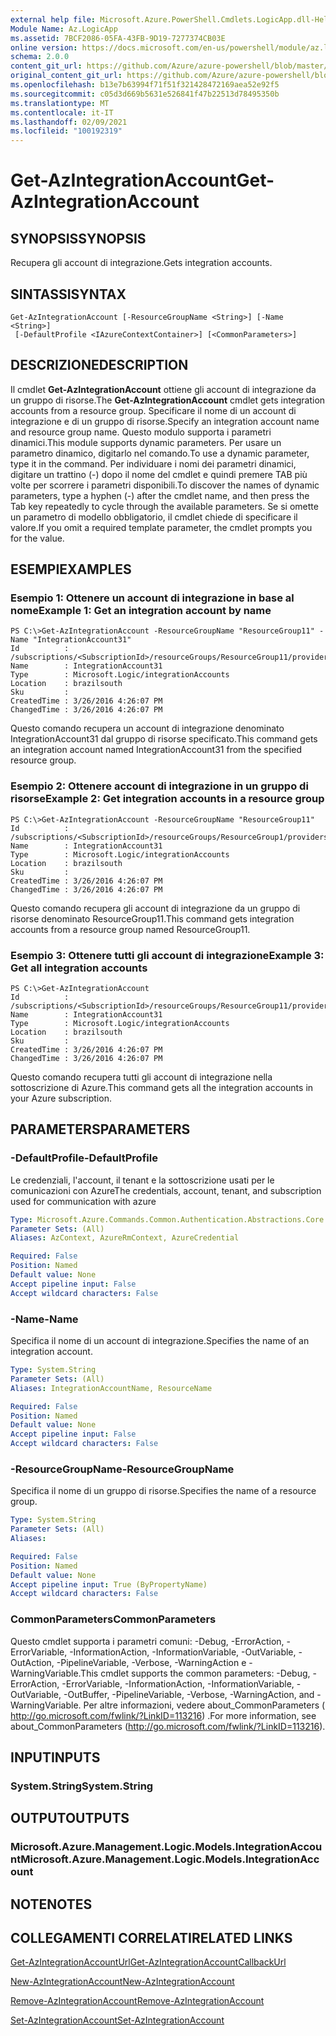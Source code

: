 ```yaml
---
external help file: Microsoft.Azure.PowerShell.Cmdlets.LogicApp.dll-Help.xml
Module Name: Az.LogicApp
ms.assetid: 7BCF2086-05FA-43FB-9D19-7277374CB03E
online version: https://docs.microsoft.com/en-us/powershell/module/az.logicapp/get-azintegrationaccount
schema: 2.0.0
content_git_url: https://github.com/Azure/azure-powershell/blob/master/src/LogicApp/LogicApp/help/Get-AzIntegrationAccount.md
original_content_git_url: https://github.com/Azure/azure-powershell/blob/master/src/LogicApp/LogicApp/help/Get-AzIntegrationAccount.md
ms.openlocfilehash: b13e7b63994f71f51f321428472169aea52e92f5
ms.sourcegitcommit: c05d3d669b5631e526841f47b22513d78495350b
ms.translationtype: MT
ms.contentlocale: it-IT
ms.lasthandoff: 02/09/2021
ms.locfileid: "100192319"
---
```

# <span data-ttu-id="c48c6-101">Get-AzIntegrationAccount</span><span class="sxs-lookup"><span data-stu-id="c48c6-101">Get-AzIntegrationAccount</span></span>

## <span data-ttu-id="c48c6-102">SYNOPSIS</span><span class="sxs-lookup"><span data-stu-id="c48c6-102">SYNOPSIS</span></span>
<span data-ttu-id="c48c6-103">Recupera gli account di integrazione.</span><span class="sxs-lookup"><span data-stu-id="c48c6-103">Gets integration accounts.</span></span>

## <span data-ttu-id="c48c6-104">SINTASSI</span><span class="sxs-lookup"><span data-stu-id="c48c6-104">SYNTAX</span></span>

```
Get-AzIntegrationAccount [-ResourceGroupName <String>] [-Name <String>]
 [-DefaultProfile <IAzureContextContainer>] [<CommonParameters>]
```

## <span data-ttu-id="c48c6-105">DESCRIZIONE</span><span class="sxs-lookup"><span data-stu-id="c48c6-105">DESCRIPTION</span></span>
<span data-ttu-id="c48c6-106">Il cmdlet **Get-AzIntegrationAccount** ottiene gli account di integrazione da un gruppo di risorse.</span><span class="sxs-lookup"><span data-stu-id="c48c6-106">The **Get-AzIntegrationAccount** cmdlet gets integration accounts from a resource group.</span></span> <span data-ttu-id="c48c6-107">Specificare il nome di un account di integrazione e di un gruppo di risorse.</span><span class="sxs-lookup"><span data-stu-id="c48c6-107">Specify an integration account name and resource group name.</span></span>
<span data-ttu-id="c48c6-108">Questo modulo supporta i parametri dinamici.</span><span class="sxs-lookup"><span data-stu-id="c48c6-108">This module supports dynamic parameters.</span></span>
<span data-ttu-id="c48c6-109">Per usare un parametro dinamico, digitarlo nel comando.</span><span class="sxs-lookup"><span data-stu-id="c48c6-109">To use a dynamic parameter, type it in the command.</span></span>
<span data-ttu-id="c48c6-110">Per individuare i nomi dei parametri dinamici, digitare un trattino (-) dopo il nome del cmdlet e quindi premere TAB più volte per scorrere i parametri disponibili.</span><span class="sxs-lookup"><span data-stu-id="c48c6-110">To discover the names of dynamic parameters, type a hyphen (-) after the cmdlet name, and then press the Tab key repeatedly to cycle through the available parameters.</span></span>
<span data-ttu-id="c48c6-111">Se si omette un parametro di modello obbligatorio, il cmdlet chiede di specificare il valore.</span><span class="sxs-lookup"><span data-stu-id="c48c6-111">If you omit a required template parameter, the cmdlet prompts you for the value.</span></span>

## <span data-ttu-id="c48c6-112">ESEMPI</span><span class="sxs-lookup"><span data-stu-id="c48c6-112">EXAMPLES</span></span>

### <span data-ttu-id="c48c6-113">Esempio 1: Ottenere un account di integrazione in base al nome</span><span class="sxs-lookup"><span data-stu-id="c48c6-113">Example 1: Get an integration account by name</span></span>
```
PS C:\>Get-AzIntegrationAccount -ResourceGroupName "ResourceGroup11" -Name "IntegrationAccount31"
Id          : /subscriptions/<SubscriptionId>/resourceGroups/ResourceGroup11/providers/Microsoft.Logic/integrationAccounts/IntegrationAccount31
Name        : IntegrationAccount31
Type        : Microsoft.Logic/integrationAccounts
Location    : brazilsouth
Sku         : 
CreatedTime : 3/26/2016 4:26:07 PM
ChangedTime : 3/26/2016 4:26:07 PM
```

<span data-ttu-id="c48c6-114">Questo comando recupera un account di integrazione denominato IntegrationAccount31 dal gruppo di risorse specificato.</span><span class="sxs-lookup"><span data-stu-id="c48c6-114">This command gets an integration account named IntegrationAccount31 from the specified resource group.</span></span>

### <span data-ttu-id="c48c6-115">Esempio 2: Ottenere account di integrazione in un gruppo di risorse</span><span class="sxs-lookup"><span data-stu-id="c48c6-115">Example 2: Get integration accounts in a resource group</span></span>
```
PS C:\>Get-AzIntegrationAccount -ResourceGroupName "ResourceGroup11"
Id          : /subscriptions/<SubscriptionId>/resourceGroups/ResourceGroup1/providers/Microsoft.Logic/integrationAccounts/IntegrationAccount31
Name        : IntegrationAccount31
Type        : Microsoft.Logic/integrationAccounts
Location    : brazilsouth
Sku         : 
CreatedTime : 3/26/2016 4:26:07 PM
ChangedTime : 3/26/2016 4:26:07 PM
```

<span data-ttu-id="c48c6-116">Questo comando recupera gli account di integrazione da un gruppo di risorse denominato ResourceGroup11.</span><span class="sxs-lookup"><span data-stu-id="c48c6-116">This command gets integration accounts from a resource group named ResourceGroup11.</span></span>

### <span data-ttu-id="c48c6-117">Esempio 3: Ottenere tutti gli account di integrazione</span><span class="sxs-lookup"><span data-stu-id="c48c6-117">Example 3: Get all integration accounts</span></span>
```
PS C:\>Get-AzIntegrationAccount
Id          : /subscriptions/<SubscriptionId>/resourceGroups/ResourceGroup11/providers/Microsoft.Logic/integrationAccounts/IntegrationAccount31
Name        : IntegrationAccount31
Type        : Microsoft.Logic/integrationAccounts
Location    : brazilsouth
Sku         : 
CreatedTime : 3/26/2016 4:26:07 PM
ChangedTime : 3/26/2016 4:26:07 PM
```

<span data-ttu-id="c48c6-118">Questo comando recupera tutti gli account di integrazione nella sottoscrizione di Azure.</span><span class="sxs-lookup"><span data-stu-id="c48c6-118">This command gets all the integration accounts in your Azure subscription.</span></span>

## <span data-ttu-id="c48c6-119">PARAMETERS</span><span class="sxs-lookup"><span data-stu-id="c48c6-119">PARAMETERS</span></span>

### <span data-ttu-id="c48c6-120">-DefaultProfile</span><span class="sxs-lookup"><span data-stu-id="c48c6-120">-DefaultProfile</span></span>
<span data-ttu-id="c48c6-121">Le credenziali, l'account, il tenant e la sottoscrizione usati per le comunicazioni con Azure</span><span class="sxs-lookup"><span data-stu-id="c48c6-121">The credentials, account, tenant, and subscription used for communication with azure</span></span>

```yaml
Type: Microsoft.Azure.Commands.Common.Authentication.Abstractions.Core.IAzureContextContainer
Parameter Sets: (All)
Aliases: AzContext, AzureRmContext, AzureCredential

Required: False
Position: Named
Default value: None
Accept pipeline input: False
Accept wildcard characters: False
```

### <span data-ttu-id="c48c6-122">-Name</span><span class="sxs-lookup"><span data-stu-id="c48c6-122">-Name</span></span>
<span data-ttu-id="c48c6-123">Specifica il nome di un account di integrazione.</span><span class="sxs-lookup"><span data-stu-id="c48c6-123">Specifies the name of an integration account.</span></span>

```yaml
Type: System.String
Parameter Sets: (All)
Aliases: IntegrationAccountName, ResourceName

Required: False
Position: Named
Default value: None
Accept pipeline input: False
Accept wildcard characters: False
```

### <span data-ttu-id="c48c6-124">-ResourceGroupName</span><span class="sxs-lookup"><span data-stu-id="c48c6-124">-ResourceGroupName</span></span>
<span data-ttu-id="c48c6-125">Specifica il nome di un gruppo di risorse.</span><span class="sxs-lookup"><span data-stu-id="c48c6-125">Specifies the name of a resource group.</span></span>

```yaml
Type: System.String
Parameter Sets: (All)
Aliases:

Required: False
Position: Named
Default value: None
Accept pipeline input: True (ByPropertyName)
Accept wildcard characters: False
```

### <span data-ttu-id="c48c6-126">CommonParameters</span><span class="sxs-lookup"><span data-stu-id="c48c6-126">CommonParameters</span></span>
<span data-ttu-id="c48c6-127">Questo cmdlet supporta i parametri comuni: -Debug, -ErrorAction, -ErrorVariable, -InformationAction, -InformationVariable, -OutVariable, -OutAction, -PipelineVariable, -Verbose, -WarningAction e -WarningVariable.</span><span class="sxs-lookup"><span data-stu-id="c48c6-127">This cmdlet supports the common parameters: -Debug, -ErrorAction, -ErrorVariable, -InformationAction, -InformationVariable, -OutVariable, -OutBuffer, -PipelineVariable, -Verbose, -WarningAction, and -WarningVariable.</span></span> <span data-ttu-id="c48c6-128">Per altre informazioni, vedere about_CommonParameters ( http://go.microsoft.com/fwlink/?LinkID=113216) .</span><span class="sxs-lookup"><span data-stu-id="c48c6-128">For more information, see about_CommonParameters (http://go.microsoft.com/fwlink/?LinkID=113216).</span></span>

## <span data-ttu-id="c48c6-129">INPUT</span><span class="sxs-lookup"><span data-stu-id="c48c6-129">INPUTS</span></span>

### <span data-ttu-id="c48c6-130">System.String</span><span class="sxs-lookup"><span data-stu-id="c48c6-130">System.String</span></span>

## <span data-ttu-id="c48c6-131">OUTPUT</span><span class="sxs-lookup"><span data-stu-id="c48c6-131">OUTPUTS</span></span>

### <span data-ttu-id="c48c6-132">Microsoft.Azure.Management.Logic.Models.IntegrationAccount</span><span class="sxs-lookup"><span data-stu-id="c48c6-132">Microsoft.Azure.Management.Logic.Models.IntegrationAccount</span></span>

## <span data-ttu-id="c48c6-133">NOTE</span><span class="sxs-lookup"><span data-stu-id="c48c6-133">NOTES</span></span>

## <span data-ttu-id="c48c6-134">COLLEGAMENTI CORRELATI</span><span class="sxs-lookup"><span data-stu-id="c48c6-134">RELATED LINKS</span></span>

[<span data-ttu-id="c48c6-135">Get-AzIntegrationAccountUrl</span><span class="sxs-lookup"><span data-stu-id="c48c6-135">Get-AzIntegrationAccountCallbackUrl</span></span>](./Get-AzIntegrationAccountCallbackUrl.md)

[<span data-ttu-id="c48c6-136">New-AzIntegrationAccount</span><span class="sxs-lookup"><span data-stu-id="c48c6-136">New-AzIntegrationAccount</span></span>](./New-AzIntegrationAccount.md)

[<span data-ttu-id="c48c6-137">Remove-AzIntegrationAccount</span><span class="sxs-lookup"><span data-stu-id="c48c6-137">Remove-AzIntegrationAccount</span></span>](./Remove-AzIntegrationAccount.md)

[<span data-ttu-id="c48c6-138">Set-AzIntegrationAccount</span><span class="sxs-lookup"><span data-stu-id="c48c6-138">Set-AzIntegrationAccount</span></span>](./Set-AzIntegrationAccount.md)


